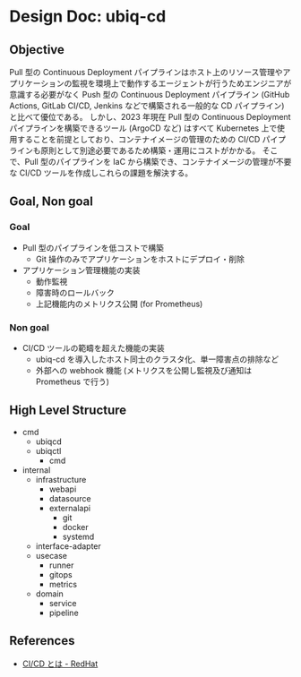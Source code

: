 # Design Doc: ubiq-cd

## Objective

Pull 型の Continuous Deployment パイプラインはホスト上のリソース管理やアプリケーションの監視を環境上で動作するエージェントが行うためエンジニアが意識する必要がなく Push 型の Continuous Deployment パイプライン (GitHub Actions, GitLab CI/CD, Jenkins などで構築される一般的な CD パイプライン) と比べて優位である。
しかし、2023 年現在 Pull 型の Continuous Deployment パイプラインを構築できるツール (ArgoCD など) はすべて Kubernetes 上で使用することを前提としており、コンテナイメージの管理のための CI/CD パイプラインも原則として別途必要であるため構築・運用にコストがかかる。
そこで、Pull 型のパイプラインを IaC から構築でき、コンテナイメージの管理が不要な CI/CD ツールを作成しこれらの課題を解決する。

## Goal, Non goal

### Goal

- Pull 型のパイプラインを低コストで構築
  - Git 操作のみでアプリケーションをホストにデプロイ・削除
- アプリケーション管理機能の実装
  - 動作監視
  - 障害時のロールバック
  - 上記機能内のメトリクス公開 (for Prometheus)

### Non goal

- CI/CD ツールの範疇を超えた機能の実装
  - ubiq-cd を導入したホスト同士のクラスタ化、単一障害点の排除など
  - 外部への webhook 機能 (メトリクスを公開し監視及び通知は Prometheus で行う)

## High Level Structure

- cmd
  - ubiqcd
  - ubiqctl
    - cmd
- internal
  - infrastructure
    - webapi
    - datasource
    - externalapi
      - git
      - docker
      - systemd
  - interface-adapter
  - usecase
    - runner
    - gitops
    - metrics
  - domain
    - service
    - pipeline

## References

- [CI/CD とは - RedHat](https://www.redhat.com/ja/topics/devops/what-is-ci-cd)
